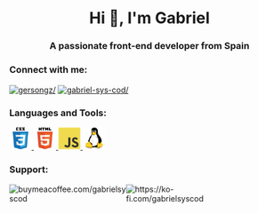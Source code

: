 <h1 align="center">Hi 👋, I'm Gabriel</h1>
<h3 align="center">A passionate front-end developer from Spain</h3>

<h3 align="left">Connect with me:</h3>
<p align="left">
<a href="https://linkedin.com/in/gersongz/" target="blank"><img align="center" src="https://raw.githubusercontent.com/rahuldkjain/github-profile-readme-generator/master/src/images/icons/Social/linked-in-alt.svg" alt="gersongz/" height="30" width="40" /></a>
<a href="https://www.leetcode.com/gabriel-sys-cod/" target="blank"><img align="center" src="https://raw.githubusercontent.com/rahuldkjain/github-profile-readme-generator/master/src/images/icons/Social/leet-code.svg" alt="gabriel-sys-cod/" height="30" width="40" /></a>
</p>

<h3 align="left">Languages and Tools:</h3>
<p align="left"> <a href="https://www.w3schools.com/css/" target="_blank" rel="noreferrer"> <img src="https://raw.githubusercontent.com/devicons/devicon/master/icons/css3/css3-original-wordmark.svg" alt="css3" width="40" height="40"/> </a> <a href="https://www.w3.org/html/" target="_blank" rel="noreferrer"> <img src="https://raw.githubusercontent.com/devicons/devicon/master/icons/html5/html5-original-wordmark.svg" alt="html5" width="40" height="40"/> </a> <a href="https://developer.mozilla.org/en-US/docs/Web/JavaScript" target="_blank" rel="noreferrer"> <img src="https://raw.githubusercontent.com/devicons/devicon/master/icons/javascript/javascript-original.svg" alt="javascript" width="40" height="40"/> </a> <a href="https://www.linux.org/" target="_blank" rel="noreferrer"> <img src="https://raw.githubusercontent.com/devicons/devicon/master/icons/linux/linux-original.svg" alt="linux" width="40" height="40"/> </a> </p>

<h3 align="left">Support:</h3>
<p><a href="https://www.buymeacoffee.com/gabrielsyscod"> <img align="left" src="https://cdn.buttons/v2/default-yellow.png" height="50" width="210" alt="buymeacoffee.com/gabrielsyscod" /></a><a href="https://ko-fi.com/https://ko-fi.com/gabrielsyscod"> <img align="left" src="https://cdn.ko-fi.com/cdn/kofi3.png?v=3" height="50" width="210" alt="https://ko-fi.com/gabrielsyscod" /></a></p><br><br>
